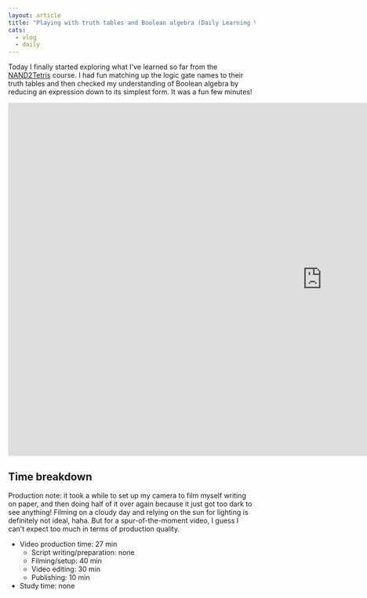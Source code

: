```yaml
---
layout: article
title: "Playing with truth tables and Boolean algebra (Daily Learning Vlog #98)"
cats:
  - vlog
  - daily
---
```


Today I finally started exploring what I've learned so far from the [NAND2Tetris](http://nand2tetris.org/) course. I had fun matching up the logic gate names to their truth tables and then checked my understanding of Boolean algebra by reducing an expression down to its simplest form. It was a fun few minutes!

<iframe width="1280" height="720" src="https://www.youtube.com/embed/wfOU97a105M" frameborder="0" allowfullscreen></iframe>

## Time breakdown

Production note: it took a while to set up my camera to film myself writing on paper, and then doing half of it over again because it just got too dark to see anything! Filming on a cloudy day and relying on the sun for lighting is definitely not ideal, haha. But for a spur-of-the-moment video, I guess I can't expect too much in terms of production quality.

- Video production time: 27 min
  - Script writing/preparation: none
  - Filming/setup: 40 min
  - Video editing: 30 min
  - Publishing: 10 min
- Study time: none
